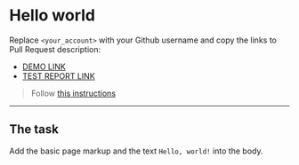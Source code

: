 # Hello world
Replace `<your_account>` with your Github username and copy the links to Pull Request description:
- [DEMO LINK](https://ruslan-nedaiborshch.github.io/layout_hello-world/)
- [TEST REPORT LINK](https://ruslan-nedaiborshch.github.io/layout_hello-world/report/html_report/)

> Follow [this instructions](https://mate-academy.github.io/layout_task-guideline/#how-to-solve-the-layout-tasks-on-github)
___

## The task 
Add the basic page markup and the text `Hello, world!` into the body.
